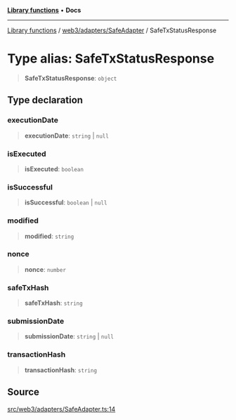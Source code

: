 [**Library functions**](../../../../README.md) • **Docs**

***

[Library functions](../../../../modules.md) / [web3/adapters/SafeAdapter](../README.md) / SafeTxStatusResponse

# Type alias: SafeTxStatusResponse

> **SafeTxStatusResponse**: `object`

## Type declaration

### executionDate

> **executionDate**: `string` \| `null`

### isExecuted

> **isExecuted**: `boolean`

### isSuccessful

> **isSuccessful**: `boolean` \| `null`

### modified

> **modified**: `string`

### nonce

> **nonce**: `number`

### safeTxHash

> **safeTxHash**: `string`

### submissionDate

> **submissionDate**: `string` \| `null`

### transactionHash

> **transactionHash**: `string`

## Source

[src/web3/adapters/SafeAdapter.ts:14](https://github.com/bgd-labs/fe-shared/blob/bcb81f075c57b42adfeb5f3e6c387d13f532f431/src/web3/adapters/SafeAdapter.ts#L14)
